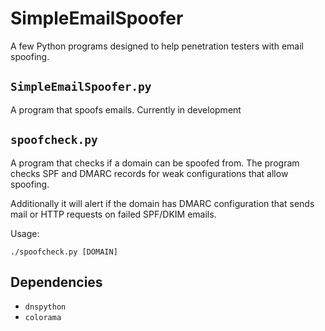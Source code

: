 # SimpleEmailSpoofer
A few Python programs designed to help penetration testers with email spoofing.

## `SimpleEmailSpoofer.py`
A program that spoofs emails. Currently in development

## `spoofcheck.py`
A program that checks if a domain can be spoofed from. The program checks SPF and DMARC records for weak configurations that allow spoofing. 

Additionally it will alert if the domain has DMARC configuration that sends mail or HTTP requests on failed SPF/DKIM emails.

Usage:

	./spoofcheck.py [DOMAIN]


## Dependencies
- `dnspython`
- `colorama`